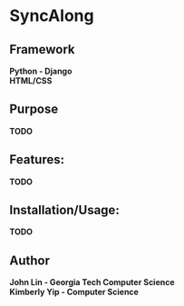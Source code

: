 # SyncAlong

## Framework
<b>Python - Django<b><br />
<b>HTML/CSS</b>

## Purpose
TODO

## Features:
TODO
## Installation/Usage:
TODO



## Author
John Lin - Georgia Tech Computer Science <br />
Kimberly Yip - Computer Science
